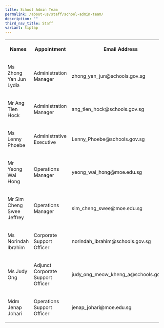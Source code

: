 ```yaml
---
title: School Admin Team
permalink: /about-us/staff/school-admin-team/
description: ""
third_nav_title: Staff
variant: tiptap
---
```

<table style="minWidth: 75px">
<colgroup>
<col>
<col>
<col>
</colgroup>
<tbody>
<tr>
<th rowspan="1" colspan="1">
<p>Names</p>
</th>
<th rowspan="1" colspan="1">
<p>Appointment</p>
</th>
<th rowspan="1" colspan="1">
<p>Email Address</p>
</th>
</tr>
<tr>
<td rowspan="1" colspan="1">
<p>Ms Zhong Yan Jun Lydia</p>
</td>
<td rowspan="1" colspan="1">
<p>Administration Manager</p>
</td>
<td rowspan="1" colspan="1">
<p>zhong_yan_jun@schools.gov.sg</p>
</td>
</tr>
<tr>
<td rowspan="1" colspan="1">
<p>Mr Ang Tien Hock</p>
</td>
<td rowspan="1" colspan="1">
<p>Administration Manager</p>
</td>
<td rowspan="1" colspan="1">
<p>ang_tien_hock@schools.gov.sg</p>
</td>
</tr>
<tr>
<td rowspan="1" colspan="1">
<p>Ms Lenny Phoebe</p>
</td>
<td rowspan="1" colspan="1">
<p>Administrative Executive</p>
</td>
<td rowspan="1" colspan="1">
<p>Lenny_Phoebe@schools.gov.sg</p>
</td>
</tr>
<tr>
<td rowspan="1" colspan="1">
<p>Mr Yeong Wai Hong</p>
</td>
<td rowspan="1" colspan="1">
<p>Operations Manager</p>
</td>
<td rowspan="1" colspan="1">
<p>yeong_wai_hong@moe.edu.sg</p>
</td>
</tr>
<tr>
<td rowspan="1" colspan="1">
<p>Mr Sim Cheng Swee Jeffrey</p>
</td>
<td rowspan="1" colspan="1">
<p>Operations Manager</p>
</td>
<td rowspan="1" colspan="1">
<p>sim_cheng_swee@moe.edu.sg</p>
</td>
</tr>
<tr>
<td rowspan="1" colspan="1">
<p>Ms Norindah Ibrahim</p>
</td>
<td rowspan="1" colspan="1">
<p>Corporate Support Officer</p>
</td>
<td rowspan="1" colspan="1">
<p>norindah_ibrahim@schools.gov.sg</p>
</td>
</tr>
<tr>
<td rowspan="1" colspan="1">
<p>Ms Judy Ong</p>
</td>
<td rowspan="1" colspan="1">
<p>Adjunct Corporate Support Officer</p>
</td>
<td rowspan="1" colspan="1">
<p>judy_ong_meow_kheng_a@schools.gov.sg
<br>
</p>
</td>
</tr>
<tr>
<td rowspan="1" colspan="1">
<p>Mdm Jenap Johari</p>
</td>
<td rowspan="1" colspan="1">
<p>Operations Support Officer</p>
</td>
<td rowspan="1" colspan="1">
<p>jenap_johari@moe.edu.sg</p>
</td>
</tr>
</tbody>
</table>
<p></p>